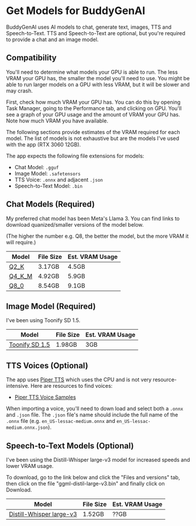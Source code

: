 # Get Models for BuddyGenAI

BuddyGenAI uses AI models to chat, generate text, images, TTS and Speech-to-Text. TTS and Speech-to-Text are optional, but you're required to provide a chat and an image model.

## Compatibility

You'll need to determine what models your GPU is able to run. The less VRAM your GPU has, the smaller the model you'll need to use. You might be able to run larger models on a GPU with less VRAM, but it will be slower and may crash.

First, check how much VRAM your GPU has. You can do this by opening Task Manager, going to the Performance tab, and clicking on GPU. You'll see a graph of your GPU usage and the amount of VRAM your GPU has. Note how much VRAM you have available.

The following sections provide estimates of the VRAM required for each model. The list of models is not exhaustive but are the models I've used with the app (RTX 3060 12GB).

The app expects the following file extensions for models:

- Chat Model: `.gguf`
- Image Model: `.safetensors`
- TTS Voice: `.onnx` and adjacent `.json`
- Speech-to-Text Model: `.bin`

## Chat Models (Required)

My preferred chat model has been Meta's Llama 3. You can find links to download quanized/smaller versions of the model below.

(The higher the number e.g. Q8, the better the model, but the more VRAM it will require.)

| Model | File Size | Est. VRAM Usage |
| --- | --- | --- |
| [Q2_K](https://huggingface.co/bartowski/Meta-Llama-3-8B-Instruct-GGUF/blob/main/Meta-Llama-3-8B-Instruct-Q2_K.gguf) | 3.17GB | 4.5GB |
| [Q4_K_M](https://huggingface.co/bartowski/Meta-Llama-3-8B-Instruct-GGUF/blob/main/Meta-Llama-3-8B-Instruct-Q4_K_M.gguf) | 4.92GB | 5.9GB |
| [Q8_0](https://huggingface.co/bartowski/Meta-Llama-3-8B-Instruct-GGUF/blob/main/Meta-Llama-3-8B-Instruct-Q8_0.gguf) | 8.54GB | 9.1GB |

## Image Model (Required)

I've been using Toonify SD 1.5.

| Model | File Size | Est. VRAM Usage |
| --- | --- | --- |
| [Toonify SD 1.5](https://civitai.com/api/download/models/244831) | 1.98GB | 3GB |

## TTS Voices (Optional)

The app uses [Piper TTS](https://github.com/rhasspy/piper) which uses the CPU and is not very resource-intensive. Here are resources to find voices:

- [Piper TTS Voice Samples](https://rhasspy.github.io/piper-samples/)

When importing a voice, you'll need to down load and select both a `.onnx` and `.json` file. The `.json` file's name should include the full name of the `.onnx` file (e.g. `en_US-lessac-medium.onnx` and `en_US-lessac-medium.onnx.json`).

## Speech-to-Text Models (Optional)

I've been using the Distill-Whisper large-v3 model for increased speeds and lower VRAM usage.

To download, go to the link below and click the "Files and versions" tab, then click on the file "ggml-distil-large-v3.bin" and finally click on Download.

| Model | File Size | Est. VRAM Usage |
| --- | --- | --- |
| [Distill-Whisper large-v3](https://huggingface.co/distil-whisper/distil-large-v3-ggml) | 1.52GB | ??GB |
